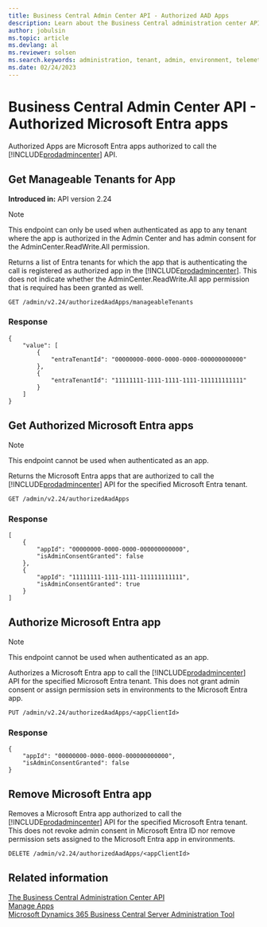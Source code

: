 ```yaml
---
title: Business Central Admin Center API - Authorized AAD Apps
description: Learn about the Business Central administration center API for authorizing Microsoft Entra apps.
author: jobulsin
ms.topic: article
ms.devlang: al
ms.reviewer: solsen
ms.search.keywords: administration, tenant, admin, environment, telemetry
ms.date: 02/24/2023
---
```


# Business Central Admin Center API - Authorized Microsoft Entra apps 

Authorized Apps are Microsoft Entra apps authorized to call the [!INCLUDE[prodadmincenter](../developer/includes/prodadmincenter.md)] API.

## Get Manageable Tenants for App

**Introduced in:** API version 2.24

> [!NOTE]
> This endpoint can only be used when authenticated as app to any tenant where the app is authorized in the Admin Center and has admin consent for the AdminCenter.ReadWrite.All permission.

Returns a list of Entra tenants for which the app that is authenticating the call is registered as authorized app in the [!INCLUDE[prodadmincenter](../developer/includes/prodadmincenter.md)]. This does not indicate whether the AdminCenter.ReadWrite.All app permission that is required has been granted as well.

```
GET /admin/v2.24/authorizedAadApps/manageableTenants
```

### Response

```
{
    "value": [
        {
            "entraTenantId": "00000000-0000-0000-0000-000000000000"
        },
        {
            "entraTenantId": "11111111-1111-1111-1111-111111111111"
        }
    ]
}
```

## Get Authorized Microsoft Entra apps

> [!NOTE]
> This endpoint cannot be used when authenticated as an app.

Returns the Microsoft Entra apps that are authorized to call the [!INCLUDE[prodadmincenter](../developer/includes/prodadmincenter.md)] API for the specified Microsoft Entra tenant.

```
GET /admin/v2.24/authorizedAadApps
```

### Response

```
[
    {
        "appId": "00000000-0000-0000-000000000000",
        "isAdminConsentGranted": false
    },
    {
        "appId": "11111111-1111-1111-111111111111",
        "isAdminConsentGranted": true
    }
]
```

## Authorize Microsoft Entra app

> [!NOTE]
> This endpoint cannot be used when authenticated as an app.

Authorizes a Microsoft Entra app to call the [!INCLUDE[prodadmincenter](../developer/includes/prodadmincenter.md)] API for the specified Microsoft Entra tenant. This does not grant admin consent or assign permission sets in environments to the Microsoft Entra app.

```
PUT /admin/v2.24/authorizedAadApps/<appClientId>
```

### Response
```
{
    "appId": "00000000-0000-0000-000000000000",
    "isAdminConsentGranted": false
}
```
## Remove Microsoft Entra app

Removes a Microsoft Entra app authorized to call the [!INCLUDE[prodadmincenter](../developer/includes/prodadmincenter.md)] API for the specified Microsoft Entra tenant. This does not revoke admin consent in Microsoft Entra ID nor remove permission sets assigned to the Microsoft Entra app in environments.

```
DELETE /admin/v2.24/authorizedAadApps/<appClientId>
```

## Related information

[The Business Central Administration Center API](administration-center-api.md)  
[Manage Apps](tenant-admin-center-manage-apps.md)  
[Microsoft Dynamics 365 Business Central Server Administration Tool](administration-tool.md) 
